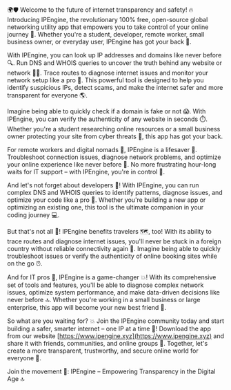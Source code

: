 🌍🛡️ Welcome to the future of internet transparency and safety! 🔥 Introducing IPEngine, the revolutionary 100% free, open-source global networking utility app that empowers you to take control of your online journey 🚀. Whether you're a student, developer, remote worker, small business owner, or everyday user, IPEngine has got your back 💪.

With IPEngine, you can look up IP addresses and domains like never before 🔍. Run DNS and WHOIS queries to uncover the truth behind any website or network 🕵️‍♀️. Trace routes to diagnose internet issues and monitor your network setup like a pro 🔧. This powerful tool is designed to help you identify suspicious IPs, detect scams, and make the internet safer and more transparent for everyone 🌎.

Imagine being able to quickly check if a domain is fake or not 😱. With IPEngine, you can verify the authenticity of any website in seconds ⏱️. Whether you're a student researching online resources or a small business owner protecting your site from cyber threats 💸, this app has got your back.

For remote workers and digital nomads 🌴, IPEngine is a lifesaver 👋. Troubleshoot connection issues, diagnose network problems, and optimize your online experience like never before 🔧. No more frustrating hour-long waits for IT support – with IPEngine, you're in control 💪.

And let's not forget about developers 🚀! With IPEngine, you can run complex DNS and WHOIS queries to identify patterns, diagnose issues, and optimize your code like a pro 🔩. Whether you're building a new app or optimizing an existing one, this tool is the ultimate companion in your coding journey 💻.

But that's not all 🤔! IPEngine benefits travelers 🗺️, too! With its ability to trace routes and diagnose internet issues, you'll never be stuck in a foreign country without reliable connectivity again 📱. Imagine being able to quickly troubleshoot issues or verify the authenticity of online booking sites while on the go ⏰.

And for IT pros 👥, IPEngine is a game-changer 💥! With its comprehensive set of tools and features, you'll be able to diagnose complex network issues, optimize system performance, and make data-driven decisions like never before 🔝. Whether you're working in a small business or large enterprise, this app will become your new best friend 🤜.

So what are you waiting for? 💥 Join the IPEngine community today and start building a safer, smarter internet – one IP at a time 🔩! Download the app from our website [https://www.ipengine.xyz](https://www.ipengine.xyz) and share it with friends, communities, and online groups 🤜. Together, let's create a more transparent, trustworthy, and secure online world for everyone 🌟.

Join the movement 💪: IPEngine – Empowering Transparency in the Digital Age 🔝